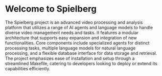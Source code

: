 # Welcome to Spielberg

The Spielberg project is an advanced video processing and analysis platform that utilizes a range of AI agents and language models to handle diverse video management needs and tasks. It features a modular architecture that supports easy expansion and integration of new functionalities. Core components include specialized agents for distinct processing tasks, multiple language models for natural language processing, and a flexible database interface for data storage and retrieval. The project emphasizes ease of installation and setup through a streamlined Makefile, catering to developers looking to deploy or extend its capabilities efficiently.
